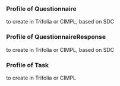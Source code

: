 ### Profile of Questionnaire
to create in Trifolia or CIMPL, based on SDC

### Profile of QuestionnaireResponse
to create in Trifolia or CIMPL, based on SDC

### Profile of Task
to create in Trifolia or CIMPL
